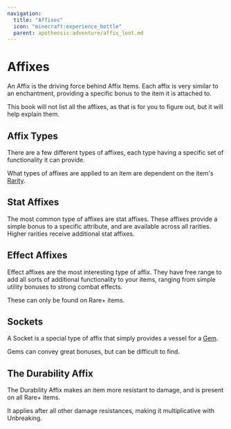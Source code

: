 ```yaml
---
navigation:
  title: "Affixes"
  icon: "minecraft:experience_bottle"
  parent: apotheosis:adventure/affix_loot.md
---
```


# Affixes

An <Color id="gold">Affix</Color> is the driving force behind Affix Items. Each affix is very similar to an enchantment, providing a specific bonus to the item it is attached to.

This book will not list all the affixes, as that is for you to figure out, but it will help explain them.

## Affix Types

There are a few different types of affixes, each type having a specific set of functionality it can provide.

What types of affixes are applied to an item are dependent on the item's [Rarity](./rarities.md).

## Stat Affixes

The most common type of affixes are stat affixes. These affixes provide a simple bonus to a specific attribute, and are available across all rarities.  Higher rarities receive additional stat affixes.

## Effect Affixes

Effect affixes are the most interesting type of affix. They have free range to add all sorts of additional functionality to your items, ranging from simple utility bonuses to strong combat effects.

These can only be found on Rare+ items.

## Sockets

A Socket is a special type of affix that simply provides a vessel for a [Gem](./gems.md).

Gems can convey great bonuses, but can be difficult to find.

## The Durability Affix

The Durability Affix makes an item more resistant to damage, and is present on all Rare+ items.

It applies after all other damage resistances, making it multiplicative with Unbreaking.

